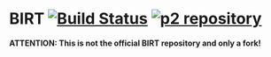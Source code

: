 # BIRT [![Build Status](https://travis-ci.com/SaMuellerDLR/birt.svg?branch=development)](https://travis-ci.com/SaMuellerDLR/birt) [![p2 repository](https://img.shields.io/sourceforge/dt/birt.svg)](https://sourceforge.net/projects/birt/files/)

**ATTENTION: This is not the official BIRT repository and only a fork!**
